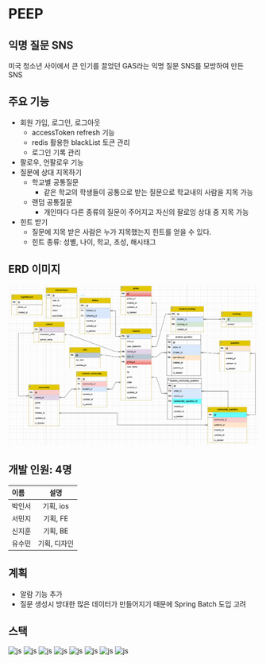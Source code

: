 # PEEP

## 익명 질문 SNS
미국 청소년 사이에서 큰 인기를 끌었던 GAS라는 익명 질문 SNS를 모방하여 만든 SNS

## 주요 기능

* 회원 가입, 로그인, 로그아웃
  * accessToken refresh 기능
  * redis 활용한 blackList 토큰 관리
  * 로그인 기록 관리
* 팔로우, 언팔로우 기능
* 질문에 상대 지목하기
  * 학교별 공통질문
    * 같은 학교의 학생들이 공통으로 받는 질문으로 학교내의 사람을 지목 가능
  * 랜덤 공통질문
    * 개인마다 다른 종류의 질문이 주어지고 자신의 팔로잉 상대 중 지목 가능
* 힌트 받기
  * 질문에 지목 받은 사람은 누가 지목했는지 힌트를 얻을 수 있다.
  * 힌트 종류: 성별, 나이, 학교, 초성, 해시태그
  

## ERD 이미지
![img.png](img.png)

## 개발 인원: 4명

| 이름  |   설명    |
|:----|:-------:|
| 박인서 | 기획, ios |
| 서민지 | 기획, FE  |
| 신지훈 | 기획, BE  |
| 유수민 | 기획, 디자인 |

## 계획
* 알람 기능 추가
* 질문 생성시 방대한 많은 데이터가 만들어지기 때문에 Spring Batch 도입 고려

## 스택
![js](https://img.shields.io/badge/Java-ED8B00?style=for-the-badge&logo=openjdk&logoColor=white)
![js](https://img.shields.io/badge/Spring-6DB33F?style=for-the-badge&logo=spring&logoColor=white)
![js](https://img.shields.io/badge/Spring_Security-6DB33F?style=for-the-badge&logo=Spring-Security&logoColor=white)
![js](https://img.shields.io/badge/MariaDB-003545?style=for-the-badge&logo=mariaDB&logoColor=white)
![js](https://img.shields.io/badge/redis-%23DD0031.svg?&style=for-the-badge&logo=redis&logoColor=white)
![js](https://img.shields.io/badge/json%20web%20tokens-323330?style=for-the-badge&logo=json-web-tokens&logoColor=pink)
![js](https://img.shields.io/badge/junit5-25A162?style=for-the-badge&logo=junit5&logoColor=pink)
![js](https://img.shields.io/badge/apachetomcat-F8DC75.svg?style=for-the-badge&logo=apachetomcat&logoColor=black)
